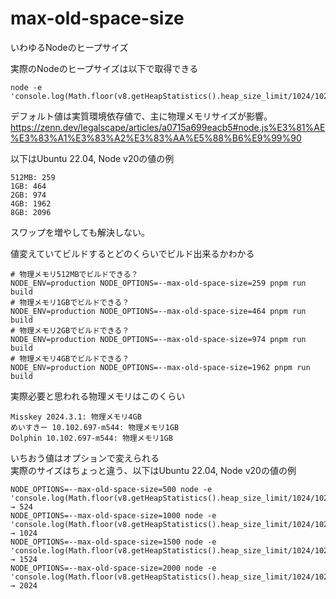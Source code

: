 # max-old-space-size
いわゆるNodeのヒープサイズ

実際のNodeのヒープサイズは以下で取得できる
```
node -e 'console.log(Math.floor(v8.getHeapStatistics().heap_size_limit/1024/1024))'
```

デフォルト値は実質環境依存値で、主に物理メモリサイズが影響。  
https://zenn.dev/legalscape/articles/a0715a699eacb5#node.js%E3%81%AE%E3%83%A1%E3%83%A2%E3%83%AA%E5%88%B6%E9%99%90

以下はUbuntu 22.04, Node v20の値の例
```
512MB: 259
1GB: 464
2GB: 974
4GB: 1962
8GB: 2096
```

スワップを増やしても解決しない。

値変えていてビルドするとどのくらいでビルド出来るかわかる
```
# 物理メモリ512MBでビルドできる？
NODE_ENV=production NODE_OPTIONS=--max-old-space-size=259 pnpm run build
# 物理メモリ1GBでビルドできる？
NODE_ENV=production NODE_OPTIONS=--max-old-space-size=464 pnpm run build
# 物理メモリ2GBでビルドできる？
NODE_ENV=production NODE_OPTIONS=--max-old-space-size=974 pnpm run build
# 物理メモリ4GBでビルドできる？
NODE_ENV=production NODE_OPTIONS=--max-old-space-size=1962 pnpm run build
```

実際必要と思われる物理メモリはこのくらい
```
Misskey 2024.3.1: 物理メモリ4GB
めいすきー 10.102.697-m544: 物理メモリ1GB
Dolphin 10.102.697-m544: 物理メモリ1GB
```

いちおう値はオプションで変えられる  
実際のサイズはちょっと違う、以下はUbuntu 22.04, Node v20の値の例
```
NODE_OPTIONS=--max-old-space-size=500 node -e 'console.log(Math.floor(v8.getHeapStatistics().heap_size_limit/1024/1024))'
→ 524
NODE_OPTIONS=--max-old-space-size=1000 node -e 'console.log(Math.floor(v8.getHeapStatistics().heap_size_limit/1024/1024))'
→ 1024
NODE_OPTIONS=--max-old-space-size=1500 node -e 'console.log(Math.floor(v8.getHeapStatistics().heap_size_limit/1024/1024))'
→ 1524
NODE_OPTIONS=--max-old-space-size=2000 node -e 'console.log(Math.floor(v8.getHeapStatistics().heap_size_limit/1024/1024))'
→ 2024
```
